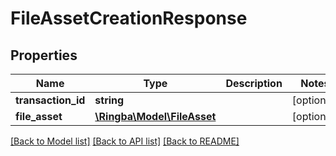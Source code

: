 # FileAssetCreationResponse

## Properties
Name | Type | Description | Notes
------------ | ------------- | ------------- | -------------
**transaction_id** | **string** |  | [optional] 
**file_asset** | [**\Ringba\Model\FileAsset**](FileAsset.md) |  | [optional] 

[[Back to Model list]](../README.md#documentation-for-models) [[Back to API list]](../README.md#documentation-for-api-endpoints) [[Back to README]](../README.md)


